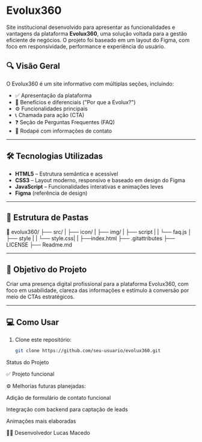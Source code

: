 # Evolux360

Site institucional desenvolvido para apresentar as funcionalidades e vantagens da plataforma **Evolux360**, uma solução voltada para a gestão eficiente de negócios. O projeto foi baseado em um layout do Figma, com foco em responsividade, performance e experiência do usuário.

## 🔍 Visão Geral

O Evolux360 é um site informativo com múltiplas seções, incluindo:

- ✅ Apresentação da plataforma
- 🚀 Benefícios e diferenciais ("Por que a Evolux?")
- ⚙️ Funcionalidades principais
- 📞 Chamada para ação (CTA)
- ❓ Seção de Perguntas Frequentes (FAQ)
- 📩 Rodapé com informações de contato

---

## 🛠️ Tecnologias Utilizadas

- **HTML5** – Estrutura semântica e acessível
- **CSS3** – Layout moderno, responsivo e baseado em design do Figma
- **JavaScript** – Funcionalidades interativas e animações leves
- **Figma** (referência de design)

---

## 📂 Estrutura de Pastas

📁 evolux360/
├── src/
|   ├── icon/
|   ├── img/
|   ├── script
|   |   └── faq.js 
│   ├── style
|   |    └── style.css|
|   ├──index.html
├── .gitattributes
├── LICENSE
├── Readme.md


---

## 🎯 Objetivo do Projeto

Criar uma presença digital profissional para a plataforma Evolux360, com foco em usabilidade, clareza das informações e estímulo à conversão por meio de CTAs estratégicos.

---

## 💻 Como Usar

1. Clone este repositório:
   ```bash
   git clone https://github.com/seu-usuario/evolux360.git

Status do Projeto

✅ Projeto funcional

⚙️ Melhorias futuras planejadas:

Adição de formulário de contato funcional

Integração com backend para captação de leads

Animações mais elaboradas

👨‍💻 Desenvolvedor
Lucas Macedo